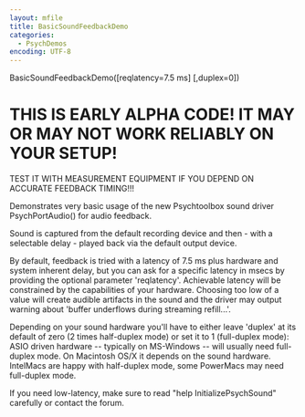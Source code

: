 ```yaml
---
layout: mfile
title: BasicSoundFeedbackDemo
categories:
  - PsychDemos
encoding: UTF-8
---
```


BasicSoundFeedbackDemo([reqlatency=7.5 ms] [,duplex=0])

# THIS IS EARLY ALPHA CODE! IT MAY OR MAY NOT WORK RELIABLY ON YOUR SETUP!
TEST IT WITH MEASUREMENT EQUIPMENT IF YOU DEPEND ON ACCURATE FEEDBACK
TIMING!!!

Demonstrates very basic usage of the new Psychtoolbox sound driver
PsychPortAudio() for audio feedback.

Sound is captured from the default recording device and then - with a
selectable delay - played back via the default output device.

By default, feedback is tried with a latency of 7.5 ms plus hardware and
system inherent delay, but you can ask for a specific latency in msecs by
providing the optional parameter 'reqlatency'. Achievable latency will be
constrained by the capabilities of your hardware. Choosing too low of a
value will create audible artifacts in the sound and the driver may
output warning about 'buffer underflows during streaming refill...'.

Depending on your sound hardware you'll have to either leave 'duplex' at
its default of zero (2 times half-duplex mode) or set it to 1
(full-duplex mode): ASIO driven hardware -- typically on MS-Windows --
will usually need full-duplex mode. On Macintosh OS/X it depends on the
sound hardware. IntelMacs are happy with half-duplex mode, some PowerMacs
may need full-duplex mode.


If you need low-latency, make sure to read "help InitializePsychSound"
carefully or contact the forum.
